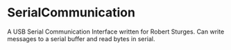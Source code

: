 # SerialCommunication
A USB Serial Communication Interface written for Robert Sturges. Can write messages to a serial buffer and read bytes in serial.
